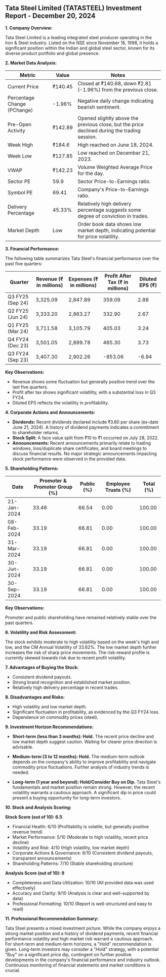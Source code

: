 ## Tata Steel Limited (TATASTEEL) Investment Report - December 20, 2024

**1. Company Overview:**

Tata Steel Limited is a leading integrated steel producer operating in the Iron & Steel industry.  Listed on the NSE since November 18, 1998, it holds a significant position within the Indian and global steel sector, known for its diverse product portfolio and global presence.

**2. Market Data Analysis:**

| Metric                     | Value          | Notes                                                              |
|-----------------------------|-----------------|----------------------------------------------------------------------|
| Current Price               | ₹140.45        | Closed at ₹140.68, down ₹2.81 (-1.96%) from the previous close.     |
| Percentage Change (PChange) | -1.96%         | Negative daily change indicating bearish sentiment.                   |
| Pre-Open Activity          | ₹142.89        | Opened slightly above the previous close, but the price declined during the trading session. |
| Week High                   | ₹184.6         | High reached on June 18, 2024.                                      |
| Week Low                    | ₹127.85        | Low reached on December 21, 2023.                                   |
| VWAP                        | ₹142.23        | Volume Weighted Average Price for the day.                           |
| Sector PE                   | 59.9           | Sector Price-to-Earnings ratio.                                     |
| Symbol PE                   | 69.41          | Company's Price-to-Earnings ratio.                                  |
| Delivery Percentage         | 45.33%         | Relatively high delivery percentage suggests some degree of conviction in trades. |
| Market Depth                | Low             | Order book data shows low market depth, indicating potential for price volatility. |


**3. Financial Performance:**

The following table summarizes Tata Steel's financial performance over the past five quarters:

| Quarter      | Revenue (₹ in millions) | Expenses (₹ in millions) | Profit After Tax (₹ in millions) | Diluted EPS (₹) |
|--------------|-------------------------|--------------------------|---------------------------------|-----------------|
| Q3 FY25 (Sep 24) | 3,325.09             | 2,847.89                | 359.09                            | 2.88            |
| Q2 FY25 (Jun 24) | 3,333.20             | 2,863.27                | 332.90                            | 2.67            |
| Q1 FY25 (Mar 24) | 3,711.58             | 3,105.79                | 405.03                            | 3.24            |
| Q4 FY24 (Dec 23) | 3,501.05             | 2,899.78                | 465.30                            | 3.73            |
| Q3 FY24 (Sep 23) | 3,407.30             | 2,902.26                | -853.06                           | -6.94           |


**Key Observations:**

* Revenue shows some fluctuation but generally positive trend over the last five quarters.
* Profit after tax shows significant volatility, with a substantial loss in Q3 FY24.
* Diluted EPS reflects the volatility in profitability.

**4. Corporate Actions and Announcements:**

* **Dividends:**  Recent dividends declared include ₹3.60 per share (ex-date June 21, 2024).  A history of dividend payments indicates a commitment to shareholder returns.
* **Stock Split:** A face value split from ₹10 to ₹1 occurred on July 28, 2022.
* **Announcements:** Recent announcements primarily relate to trading windows, loss/duplicate share certificates, and board meetings to discuss financial results.  No major strategic announcements impacting stock performance were observed in the provided data.

**5. Shareholding Patterns:**

| Date        | Promoter & Promoter Group (%) | Public (%) | Employee Trusts (%) | Total (%) |
|-------------|-----------------------------|------------|--------------------|-----------|
| 21-Jan-2024 | 33.46                       | 66.54      | 0.00               | 100.00    |
| 08-Feb-2024 | 33.19                       | 66.81      | 0.00               | 100.00    |
| 31-Mar-2024 | 33.19                       | 66.81      | 0.00               | 100.00    |
| 30-Jun-2024 | 33.19                       | 66.81      | 0.00               | 100.00    |
| 30-Sep-2024 | 33.19                       | 66.81      | 0.00               | 100.00    |

**Key Observations:**

Promoter and public shareholding have remained relatively stable over the past quarters.


**6. Volatility and Risk Assessment:**

The stock exhibits moderate to high volatility based on the week's high and low, and the CM Annual Volatility of 33.82%.  The low market depth further increases the risk of sharp price movements.  The risk-reward profile is currently skewed towards risk due to recent profit volatility.

**7. Advantages of Buying the Stock:**

* Consistent dividend payouts.
* Strong brand recognition and established market position.
* Relatively high delivery percentage in recent trades.

**8. Disadvantages and Risks:**

* High volatility and low market depth.
* Significant fluctuation in profitability, as evidenced by the Q3 FY24 loss.
* Dependence on commodity prices (steel).


**9. Investment Horizon Recommendations:**

* **Short-term (less than 3 months): Hold.** The recent price decline and low market depth suggest caution.  Waiting for clearer price direction is advisable.

* **Medium-term (3 to 12 months): Hold.**  The medium-term outlook depends on the company's ability to improve profitability and navigate commodity price fluctuations.  Further analysis of industry trends is needed.

* **Long-term (1 year and beyond): Hold/Consider Buy on Dip.**  Tata Steel's fundamentals and market position remain strong.  However, the recent volatility warrants a cautious approach. A significant dip in price could present a buying opportunity for long-term investors.


**10. Stock and Analysis Scoring:**

**Stock Score (out of 10): 6.5**

* Financial Health: 6/10 (Profitability is volatile, but generally positive revenue trend)
* Market Performance: 5/10 (Moderate to high volatility, recent price decline)
* Volatility and Risk: 4/10 (High volatility, low market depth)
* Corporate Actions & Governance: 8/10 (Consistent dividend payouts, transparent announcements)
* Shareholding Patterns: 7/10 (Stable shareholding structure)

**Analysis Score (out of 10): 9**

* Completeness and Data Utilization: 10/10 (All provided data was used effectively)
* Accuracy and Clarity: 9/10 (Analysis is clear and well-supported by data)
* Professional Formatting: 10/10 (Report is well-structured and easy to read)


**11. Professional Recommendation Summary:**

Tata Steel presents a mixed investment picture. While the company enjoys a strong market position and a history of dividend payments, recent financial performance volatility and high market risk warrant a cautious approach.  For short-term and medium-term horizons, a "Hold" recommendation is given.  Long-term investors may consider a "Hold" strategy, with a potential "Buy" on a significant price dip, contingent on further positive developments in the company's financial performance and industry outlook.  Continuous monitoring of financial statements and market conditions is crucial.
